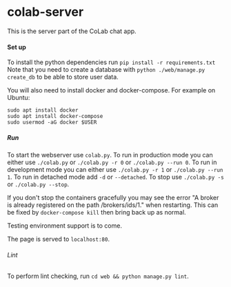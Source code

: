 # colab-server

This is the server part of the CoLab chat app.

#### Set up

To install the python dependencies run `pip install -r requirements.txt`
Note that you need to create a database with `python ./web/manage.py create_db` to be able
to store user data.

You will also need to install docker and docker-compose. For example on Ubuntu:
```
sudo apt install docker
sudo apt install docker-compose
sudo usermod -aG docker $USER
```


##### Run

To start the webserver use `colab.py`.
To run in production mode you can either use `./colab.py` or `./colab.py -r 0` or `./colab.py --run 0`.
To run in development mode you can either use `./colab.py -r 1` or `./colab.py --run 1`.
To run in detached mode add `-d` or `--detached`.
To stop use `./colab.py -s` or `./colab.py --stop`.

If you don't stop the containers gracefully you may see the error "A broker is already registered on the path /brokers/ids/1." when restarting. This can be fixed by `docker-compose kill` then bring back up as normal.

Testing environment support is to come.
 
The page is served to `localhost:80`.

###### Lint

To perform lint checking, run `cd web && python manage.py lint`.
